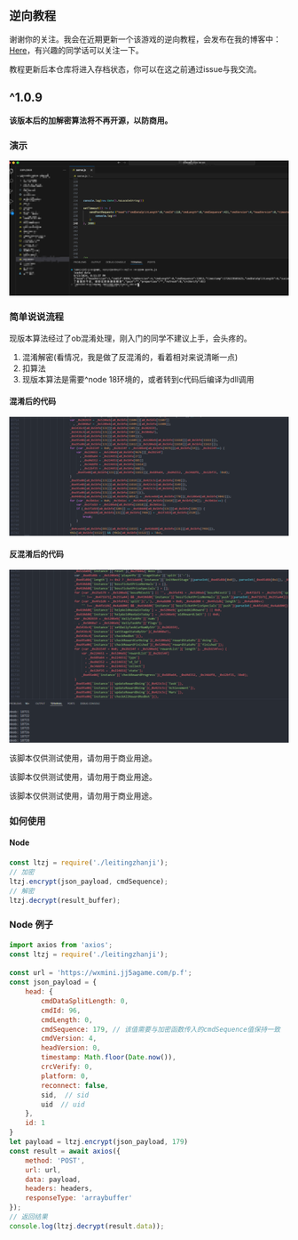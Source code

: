 ## 逆向教程

谢谢你的关注。我会在近期更新一个该游戏的逆向教程，会发布在我的博客中：[Here](https://www.ilzya.com/)，有兴趣的同学话可以关注一下。

教程更新后本仓库将进入存档状态，你可以在这之前通过issue与我交流。

## ^1.0.9

**该版本后的加解密算法将不再开源，以防商用。**

### 演示

![test](./test-2024-09-13.png)

### 简单说说流程

现版本算法经过了ob混淆处理，刚入门的同学不建议上手，会头疼的。

1. 混淆解密(看情况，我是做了反混淆的，看着相对来说清晰一点)
2. 扣算法
3. 现版本算法是需要^node 18环境的，或者转到c代码后编译为dll调用


#### 混淆后的代码
![jsob.png](./jsob.png)

#### 反混淆后的代码

![deob](./deob.png)



该脚本仅供测试使用，请勿用于商业用途。

该脚本仅供测试使用，请勿用于商业用途。

该脚本仅供测试使用，请勿用于商业用途。



### 如何使用

#### Node

```javascript
const ltzj = require('./leitingzhanji');
// 加密
ltzj.encrypt(json_payload, cmdSequence);
// 解密
ltzj.decrypt(result_buffer);
```


### Node 例子

```javascript
import axios from 'axios';
const ltzj = require('./leitingzhanji');

const url = 'https://wxmini.jj5agame.com/p.f';
const json_payload = {
    head: {
        cmdDataSplitLength: 0,
        cmdId: 96,
        cmdLength: 0,
        cmdSequence: 179, // 该值需要与加密函数传入的cmdSequence值保持一致
        cmdVersion: 4,
        headVersion: 0,
        timestamp: Math.floor(Date.now()),
        crcVerify: 0,
        platform: 0,
        reconnect: false,
        sid,  // sid
        uid  // uid
    },
    id: 1
}
let payload = ltzj.encrypt(json_payload, 179)
const result = await axios({
    method: 'POST',
    url: url,
    data: payload,
    headers: headers,
    responseType: 'arraybuffer'
});
// 返回结果
console.log(ltzj.decrypt(result.data));
```